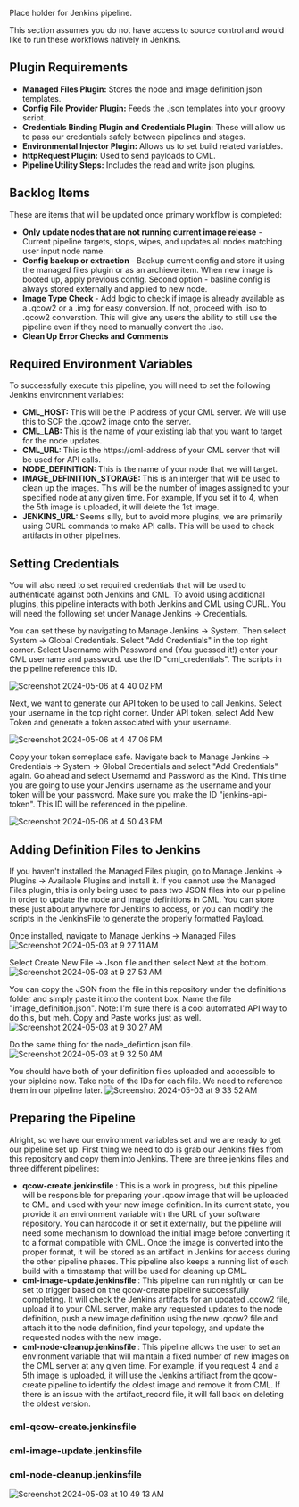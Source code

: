 Place holder for Jenkins pipeline.

This section assumes you do not have access to source control and would like to run these workflows natively in Jenkins.

## Plugin Requirements
- <b>Managed Files Plugin:</b> Stores the node and image definition json templates.
- <b>Config File Provider Plugin:</b> Feeds the .json templates into your groovy script.
- <b>Credentials Binding Plugin and Credentials Plugin:</b> These will allow us to pass our credentials safely between pipelines and stages.
- <b>Environmental Injector Plugin:</b> Allows us to set build related variables.
- <b>httpRequest Plugin:</b> Used to send payloads to CML.
- <b>Pipeline Utility Steps:</b> Includes the read and write json plugins.

## Backlog Items
These are items that will be updated once primary workflow is completed:

- <b> Only update nodes that are not running current image release</b> - Current pipeline targets, stops, wipes, and updates all nodes matching user input node name.
- <b> Config backup or extraction </b> - Backup current config and store it using the managed files plugin or as an archieve item. When new image is booted up, apply previous config. Second option - basline config is always stored externally and applied to new node.
- <b> Image Type Check </b> - Add logic to check if image is already available as a .qcow2 or a .img for easy conversion. If not, proceed with .iso to .qcow2 converstion. This will give any users the ability to still use the pipeline even if they need to manually convert the .iso.
- <b> Clean Up Error Checks and Comments </b>

## Required Environment Variables
To successfully execute this pipeline, you will need to set the following Jenkins environment variables:

- <b> CML_HOST: </b> This will be the IP address of your CML server. We will use this to SCP the .qcow2 image onto the server.
- <b> CML_LAB: </b> This is the name of your existing lab that you want to target for the node updates.
- <b> CML_URL: </b> This is the https://cml-address of your CML server that will be used for API calls.
- <b> NODE_DEFINITION: </b> This is the name of your node that we will target.
- <b> IMAGE_DEFINITION_STORAGE: </b> This is an interger that will be used to clean up the images. This will be the number of images assigned to your specified node at any given time. For example, If you set it to 4, when the 5th image is uploaded, it will delete the 1st image.
- <b> JENKINS_URL: </b> Seems silly, but to avoid more plugins, we are primarily using CURL commands to make API calls. This will be used to check artifacts in other pipelines.

## Setting Credentials

You will also need to set required credentials that will be used to authenticate against both Jenkins and CML. To avoid using additional plugins, this pipeline interacts with both Jenkins and CML using CURL. You will need the following set under Manage Jenkins -> Credentials.

You can set these by navigating to Manage Jenkins -> System. Then select System -> Global Credentials. Select "Add Credentials" in the top right corner. Select Username with Password and (You guessed it!) enter your CML username and password. use the ID "cml_credentials". The scripts in the pipeline reference this ID.

![Screenshot 2024-05-06 at 4 40 02 PM](https://github.com/model-driven-devops/cml-lifecycle/assets/65776483/7790bc05-e415-48c0-999f-3ecdd8a1a43d)

Next, we want to generate our API token to be used to call Jenkins. Select your username in the top right corner. Under API token, select Add New Token and generate a token associated with your username.

![Screenshot 2024-05-06 at 4 47 06 PM](https://github.com/model-driven-devops/cml-lifecycle/assets/65776483/0028b80c-c9f7-488a-be3c-426da61d6250)

Copy your token someplace safe. Navigate back to Manage Jenkins -> Credentials -> System -> Global Credentials and select "Add Credentials" again. Go ahead and select Usernamd and Password as the Kind. This time you are going to use your Jenkins username as the username and your token will be your password. Make sure you make the ID "jenkins-api-token". This ID will be referenced in the pipeline.

![Screenshot 2024-05-06 at 4 50 43 PM](https://github.com/model-driven-devops/cml-lifecycle/assets/65776483/20356b5c-9aa4-4793-acdc-f7bdb173e3eb)


## Adding Definition Files to Jenkins

If you haven't installed the Managed Files plugin, go to Manage Jenkins -> Plugins -> Available Plugins and install it. If you cannot use the Managed Files plugin, this is only being used to pass two JSON files into our pipeline in order to update the node and image definitions in CML. You can store these just about anywhere for Jenkins to access, or you can modify the scripts in the JenkinsFile to generate the properly formatted Payload.

Once installed, navigate to Manage Jenkins -> Managed Files 
![Screenshot 2024-05-03 at 9 27 11 AM](https://github.com/model-driven-devops/cml-lifecycle/assets/65776483/f1160510-1e7c-4ffe-acc9-c6b80c61daa2)

Select Create New File -> Json file and then select Next at the bottom.
![Screenshot 2024-05-03 at 9 27 53 AM](https://github.com/model-driven-devops/cml-lifecycle/assets/65776483/30a13de7-a324-4be5-9761-304cf6e2fecb)

You can copy the JSON from the file in this repository under the definitions folder and simply paste it into the content box. Name the file "image_definition.json". Note: I'm sure there is a cool automated API way to do this, but meh. Copy and Paste works just as well.
![Screenshot 2024-05-03 at 9 30 27 AM](https://github.com/model-driven-devops/cml-lifecycle/assets/65776483/34b56021-7d70-4f33-abde-3ff51df1f16a)

Do the same thing for the node_defintion.json file.
![Screenshot 2024-05-03 at 9 32 50 AM](https://github.com/model-driven-devops/cml-lifecycle/assets/65776483/8a1816ca-a719-48b0-8564-c2896b1f8cc0)

You should have both of your definition files uploaded and accessible to your pipleine now. Take note of the IDs for each file. We need to reference them in our pipeline later.
![Screenshot 2024-05-03 at 9 33 52 AM](https://github.com/model-driven-devops/cml-lifecycle/assets/65776483/dc778fe5-115f-43bd-a8a9-79a2fa236d6f)

## Preparing the Pipeline

Alright, so we have our environment variables set and we are ready to get our pipeline set up. First thing we need to do is grab our Jenkins files from this repository and copy them into Jenkins. There are three jenkins files and three different pipelines:

- <b> qcow-create.jenkinsfile </b>: This is a work in progress, but this pipeline will be responsible for preparing your .qcow image that will be uploaded to CML and used with your new image definition. In its current state, you provide it an environment variable with the URL of your software repository. You can hardcode it or set it externally, but the pipeline will need some mechanism to download the initial image before converting it to a format compatible with CML. Once the image is converted into the proper format, it will be stored as an artifact in Jenkins for access during the other pipeline phases. This pipeline also keeps a running list of each build with a timestamp that will be used for cleaning up CML.
- <b> cml-image-update.jenkinsfile </b>: This pipeline can run nightly or can be set to trigger based on the qcow-create pipeline successfully completing. It will check the Jenkins artifacts for an updated .qcow2 file, upload it to your CML server, make any requested updates to the node definition, push a new image definition using the new .qcow2 file and attach it to the node definition, find your topology, and update the requested nodes with the new image.
- <b> cml-node-cleanup.jenkinsfile </b>: This pipeline allows the user to set an environment variable that will maintain a fixed number of new images on the CML server at any given time. For example, if you request 4 and a 5th image is uploaded, it will use the Jenkins artifiact from the qcow-create pipeline to identify the oldest image and remove it from CML. If there is an issue with the artifact_record file, it will fall back on deleting the oldest version.

### cml-qcow-create.jenkinsfile

### cml-image-update.jenkinsfile

### cml-node-cleanup.jenkinsfile


![Screenshot 2024-05-03 at 10 49 13 AM](https://github.com/model-driven-devops/cml-lifecycle/assets/65776483/e0e5c165-eb90-451a-a059-8c0fff1159d1)
